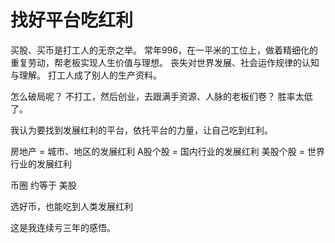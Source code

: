 # 找好平台吃红利

买股、买币是打工人的无奈之举。
常年996，在一平米的工位上，做着精细化的重复劳动，帮老板实现人生价值与理想。
丧失对世界发展、社会运作规律的认知与理解。
打工人成了别人的生产资料。


怎么破局呢？
不打工，然后创业，去跟满手资源、人脉的老板们卷？
胜率太低了。

我认为要找到发展红利的平台，依托平台的力量，让自己吃到红利。

房地产 = 城市、地区的发展红利
A股个股 = 国内行业的发展红利
美股个股 = 世界行业的发展红利

币圈 约等于 美股

选好币，也能吃到人类发展红利

这是我连续亏三年的感悟。
